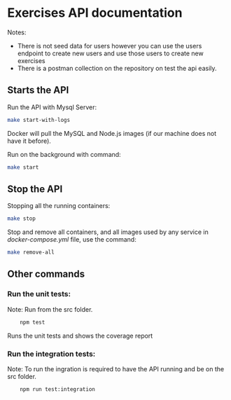 # Exercises API documentation

Notes:
* There is not seed data for users however you can use the users endpoint to create new users and use those users to create new exercises
* There is a postman collection on the repository on test the api easily. 

## Starts the API
Run the API with Mysql Server:
```bash
make start-with-logs
```

Docker will pull the MySQL and Node.js images (if our machine does not have it before).

Run on the background with command:
```bash
make start
```

## Stop the API
Stopping all the running containers:
```bash
make stop
```

Stop and remove all containers, and all images used by any service in <em>docker-compose.yml</em> file, use the command:
```bash
make remove-all
```

## Other commands
### Run the unit tests:
Note: Run from the src folder. 
```bash
    npm test
```
Runs the unit tests and shows the coverage report

### Run the integration tests:
Note: To run the ingration is required to have the API running and be on the src folder. 
```bash
    npm run test:integration
```


